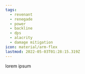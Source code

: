 ```yaml
---
tags:
  - revenant
  - renegade
  - power
  - backline
  - dps
  - alacrity
  - damage mitigation
icon: material/arm-flex
lastmod: 2022-05-03T01:28:15.319Z
---
```

lorem ipsum